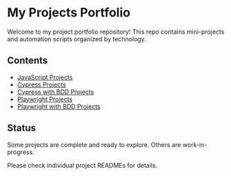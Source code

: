 # My Projects Portfolio

Welcome to my project portfolio repository! This repo contains mini-projects and automation scripts organized by technology.

## Contents

- [JavaScript Projects](./javascript)
- [Cypress Projects](./cypress)
- [Cypress with BDD Projects](./cypress-with-bdd)
- [Playwright Projects](./playwright)
- [Playwright with BDD Projects](./playwright-with-bdd)

## Status

Some projects are complete and ready to explore. Others are work-in-progress.

Please check individual project READMEs for details.
